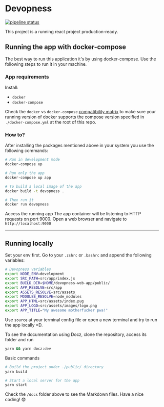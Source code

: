 # Devopness

[![pipeline status](https://gitlab.com/devopness/devopness-web-app/badges/devel/pipeline.svg)](https://gitlab.com/devopness/devopness-web-app/commits/devel)

This project is a running react project production-ready.

## Running the app with docker-compose

The best way to run this application it's by using docker-compose. Use the following steps to run it in your machine.

### App requirements

Install:

- `docker`
- `docker-compose`

Check the `docker` vs `docker-compose` [compatibility matrix](https://docs.docker.com/compose/compose-file/compose-versioning/#compatibility-matrix) to make sure your running version of docker supports the compose version specified in `./docker-compose.yml` at the root of this repo.

### How to?

After installing the packages mentioned above in your system you use the following commands:

```sh
# Run in development mode
docker-compose up

# Run only the app
docker-compose up app

# To build a local image of the app
docker build -t devopness .

# Then run it
docker run devopness
```
Access the running app
The app container will be listening to HTTP requests on port 9000.
Open a web browser and navigate to `http://localhost:9000`

---

## Running locally

Set your env first. Go to your `.zshrc` or `.bashrc` and append the following variables:

```sh
# Devopness variables
export NODE_ENV=development
export SRC_PATH=src/app/index.js
export BUILD_DIR=$HOME/devopness-web-app/public/
export APP_RESOLVE=src/app
export ASSETS_RESOLVE=src/assets
export MODULES_RESOLVE=node_modules
export APP_HTML=src/assets/index.pug
export APP_LOGO=src/assets/images/logo.png
export APP_TITLE="My awesome motherfucker pwa!"
```

Use `source` at your terminal config file or open a new terminal and try to run the app locally =D.

To see the documentation using Docz, clone the repository, access its folder and run

```sh
yarn && yarn docz:dev
```

Basic commands

```sh
# Build the project under ./public/ directory
yarn build

# Start a local server for the app
yarn start
```

Check the `/docs` folder above to see the Markdown files.
Have a nice coding! 😎
